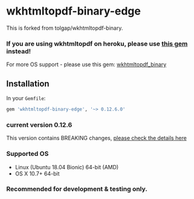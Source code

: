 # wkhtmltopdf-binary-edge
This is forked from tolgap/wkhtmltopdf-binary.

### If you are using wkhtmltopdf on heroku, please use [this gem](https://github.com/rposborne/wkhtmltopdf-heroku) instead!

For more OS support - please use this gem: [wkhtmltopdf_binary](https://github.com/zakird/wkhtmltopdf_binary_gem)

## Installation
In your `Gemfile`:

```ruby
gem 'wkhtmltopdf-binary-edge', '~> 0.12.6.0'
```

### current version 0.12.6

This version contains BREAKING changes, [please check the details here](https://github.com/wkhtmltopdf/wkhtmltopdf/releases/0.12.6/)


### Supported OS

* Linux (Ubuntu 18.04 Bionic)	64-bit (AMD)
* OS X 10.7+            64-bit

### Recommended for development & testing only.
